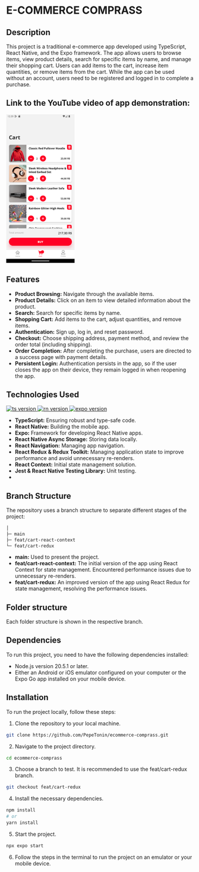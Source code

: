 # E-COMMERCE COMPRASS

## Description
This project is a traditional e-commerce app developed using TypeScript, React Native, and the Expo framework. The app allows users to browse items, view product details, search for specific items by name, and manage their shopping cart. Users can add items to the cart, increase item quantities, or remove items from the cart. While the app can be used without an account, users need to be registered and logged in to complete a purchase.

## Link to the YouTube video of app demonstration:
<a href="https://youtu.be/Qd6Q5CPupE0">
  <img src="./assets/app_screenshot.png" height="400"/>
</a>

## Features
- **Product Browsing:** Navigate through the available items.
- **Product Details:** Click on an item to view detailed information about the product.
- **Search:** Search for specific items by name.
- **Shopping Cart:** Add items to the cart, adjust quantities, and remove items.
- **Authentication:** Sign up, log in, and reset password.
- **Checkout:** Choose shipping address, payment method, and review the order total (including shipping).
- **Order Completion:** After completing the purchase, users are directed to a success page with payment details.
- **Persistent Login:** Authentication persists in the app, so if the user closes the app on their device, they remain logged in when reopening the app.

## Technologies Used

<span>
  <a href="https://www.typescriptlang.org/">
    <img src="https://img.shields.io/badge/TypeScript-5.1.3-blue.svg?style=flat-square" alt="ts version">
  </a>
  <a href="https://reactnative.dev/">
    <img src="https://img.shields.io/badge/ReactNative-0.72.5-blue.svg?style=flat-square" alt="rn version">
  </a>
  <a href="https://docs.expo.dev/">
    <img src="https://img.shields.io/badge/Expo-49.0.13-blue.svg?style=flat-square" alt="expo version">
  </a>
</span>

- **TypeScript:** Ensuring robust and type-safe code.
- **React Native:** Building the mobile app.
- **Expo:** Framework for developing React Native apps.
- **React Native Async Storage:** Storing data locally.
- **React Navigation:** Managing app navigation.
- **React Redux & Redux Toolkit:** Managing application state to improve performance and avoid unnecessary re-renders.
- **React Context:** Initial state management solution.
- **Jest & React Native Testing Library:** Unit testing.
- 
## Branch Structure
The repository uses a branch structure to separate different stages of the project:

```plainText
│
├─ main
├─ feat/cart-react-context
└─ feat/cart-redux
```

- **main:** Used to present the project.
- **feat/cart-react-context:** The initial version of the app using React Context for state management. Encountered performance issues due to unnecessary re-renders.
- **feat/cart-redux:** An improved version of the app using React Redux for state management, resolving the performance issues.

## Folder structure
Each folder structure is shown in the respective branch.

## Dependencies
To run this project, you need to have the following dependencies installed:
- Node.js version 20.5.1 or later.
- Either an Android or iOS emulator configured on your computer or the Expo Go app installed on your mobile device.

## Installation
To run the project locally, follow these steps:

1. Clone the repository to your local machine.
   
```bash
git clone https://github.com/PepeTonin/ecommerce-comprass.git
```

2. Navigate to the project directory.

```bash
cd ecommerce-comprass
```

3. Choose a branch to test. It is recommended to use the feat/cart-redux branch.

```bash
git checkout feat/cart-redux
```

4. Install the necessary dependencies.

```bash
npm install
# or
yarn install
```

5. Start the project.

```bash
npx expo start
```

6. Follow the steps in the terminal to run the project on an emulator or your mobile device.




